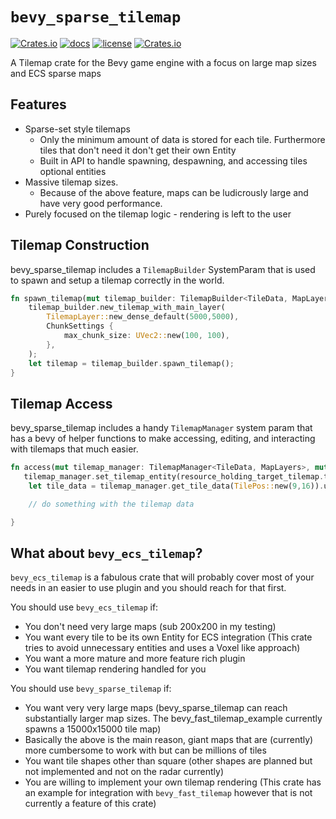 ﻿# `bevy_sparse_tilemap`

[![Crates.io](https://img.shields.io/crates/v/bevy_sparse_tilemap)](https://crates.io/crates/bevy_sparse_tilemap)
[![docs](https://docs.rs/bevy_sparse_tilemap/badge.svg)](https://docs.rs/bevy_sparse_tilemap/)
[![license](https://img.shields.io/badge/license-MIT-blue.svg)](https://github.com/NoahShomette/bevy_sparse_tilemap/blob/main/LICENSE)
[![Crates.io](https://img.shields.io/crates/d/bevy_sparse_tilemap)](https://crates.io/crates/bevy_sparse_tilemap)

A Tilemap crate for the Bevy game engine with a focus on large map sizes and ECS sparse maps

## Features

- Sparse-set style tilemaps
  - Only the minimum amount of data is stored for each tile. Furthermore tiles that don't need it don't get their own Entity
  - Built in API to handle spawning, despawning, and accessing tiles optional entities
- Massive tilemap sizes.
  - Because of the above feature, maps can be ludicrously large and have very good performance.
- Purely focused on the tilemap logic - rendering is left to the user

## Tilemap Construction

bevy_sparse_tilemap includes a `TilemapBuilder` SystemParam that is used to spawn and setup a tilemap
correctly in the world.

```rust
fn spawn_tilemap(mut tilemap_builder: TilemapBuilder<TileData, MapLayers>, mut commands: Commands) {
    tilemap_builder.new_tilemap_with_main_layer(
        TilemapLayer::new_dense_default(5000,5000),
        ChunkSettings {
            max_chunk_size: UVec2::new(100, 100),
        },
    );
    let tilemap = tilemap_builder.spawn_tilemap();
}
```

## Tilemap Access

bevy_sparse_tilemap includes a handy `TilemapManager` system
param that has a bevy of helper functions to make accessing, editing, and interacting with tilemaps
that much easier.

```rust
fn access(mut tilemap_manager: TilemapManager<TileData, MapLayers>, mut commands: Commands, resource_holding_target_tilemap: Res<TargetTilemap>) {
   tilemap_manager.set_tilemap_entity(resource_holding_target_tilemap.tilemap_entity);
    let tile_data = tilemap_manager.get_tile_data(TilePos::new(9,16)).unwrap();

    // do something with the tilemap data

}
```

## What about `bevy_ecs_tilemap`?

`bevy_ecs_tilemap` is a fabulous crate that will probably cover most of your needs in an easier to use plugin and you
should reach for that first.

You should use `bevy_ecs_tilemap` if:

- You don't need very large maps (sub 200x200 in my testing)
- You want every tile to be its own Entity for ECS integration (This crate tries to avoid unnecessary entities and uses a Voxel like approach)
- You want a more mature and more feature rich plugin
- You want tilemap rendering handled for you

You should use `bevy_sparse_tilemap` if:

- You want very very large maps (bevy_sparse_tilemap can reach substantially larger map sizes. The bevy_fast_tilemap_example currently spawns a 15000x15000 tile map)
- Basically the above is the main reason, giant maps that are (currently) more cumbersome to work with but can be millions of tiles
- You want tile shapes other than square (other shapes are planned but not implemented and not on the radar currently)
- You are willing to implement your own tilemap rendering (This crate has an example for integration with `bevy_fast_tilemap` however that is not currently a feature of this crate)
